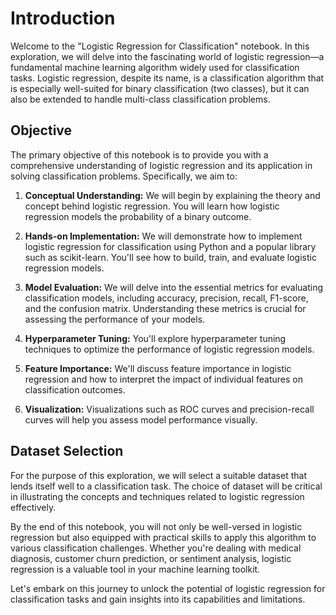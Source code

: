 # Introduction

Welcome to the "Logistic Regression for Classification" notebook. In this exploration, we will delve into the fascinating world of logistic regression—a fundamental machine learning algorithm widely used for classification tasks. Logistic regression, despite its name, is a classification algorithm that is especially well-suited for binary classification (two classes), but it can also be extended to handle multi-class classification problems.

## Objective

The primary objective of this notebook is to provide you with a comprehensive understanding of logistic regression and its application in solving classification problems. Specifically, we aim to:

1. **Conceptual Understanding:** We will begin by explaining the theory and concept behind logistic regression. You will learn how logistic regression models the probability of a binary outcome.

2. **Hands-on Implementation:** We will demonstrate how to implement logistic regression for classification using Python and a popular library such as scikit-learn. You'll see how to build, train, and evaluate logistic regression models.

3. **Model Evaluation:** We will delve into the essential metrics for evaluating classification models, including accuracy, precision, recall, F1-score, and the confusion matrix. Understanding these metrics is crucial for assessing the performance of your models.

4. **Hyperparameter Tuning:** You'll explore hyperparameter tuning techniques to optimize the performance of logistic regression models.

5. **Feature Importance:** We'll discuss feature importance in logistic regression and how to interpret the impact of individual features on classification outcomes.

6. **Visualization:** Visualizations such as ROC curves and precision-recall curves will help you assess model performance visually.

## Dataset Selection

For the purpose of this exploration, we will select a suitable dataset that lends itself well to a classification task. The choice of dataset will be critical in illustrating the concepts and techniques related to logistic regression effectively.

By the end of this notebook, you will not only be well-versed in logistic regression but also equipped with practical skills to apply this algorithm to various classification challenges. Whether you're dealing with medical diagnosis, customer churn prediction, or sentiment analysis, logistic regression is a valuable tool in your machine learning toolkit.

Let's embark on this journey to unlock the potential of logistic regression for classification tasks and gain insights into its capabilities and limitations.

